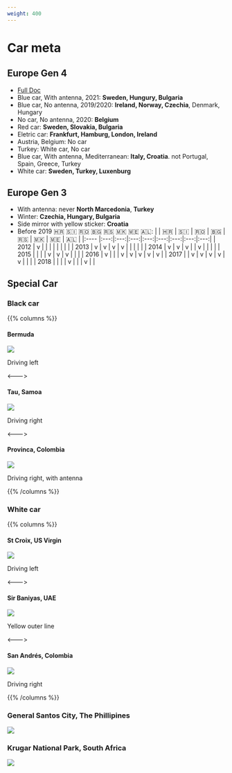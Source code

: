```yaml
---
weight: 400
---
```


# Car meta

## Europe Gen 4

- [Full Doc]( https://docs.google.com/document/d/17X21eUdU_AhbiyDsEHLQCthJKjh9VuocNf7GhCvNATA/edit?usp=sharing)
- Blue car, With antenna, 2021: **Sweden, Hungury, Bulgaria**
- Blue car, No antenna, 2019/2020: **Ireland, Norway, Czechia**, <span class="text-rare">Denmark, Hungary</span>
- No car, No antenna, 2020: **Belgium**
- Red car: **Sweden, Slovakia, Bulgaria**
- Eletric car: **Frankfurt, Hamburg, London, Ireland**
- Austria, Belgium: No car
- Turkey: White car, No car
- Blue car, With antenna, Mediterranean: **Italy, Croatia**. not Portugal, Spain, Greece, Turkey
- White car: **Sweden, Turkey, Luxenburg**

## Europe Gen 3
- With antenna: never **North Marcedonia**, **Turkey**
- Winter: **Czechia, Hungary, Bulgaria**
- Side mirror with yellow sticker: **Croatia**
- Before 2019 🇭🇷 🇸🇮 🇷🇴 🇧🇬 🇷🇸 🇲🇰 🇲🇪 🇦🇱:
    |      | 🇭🇷  | 🇸🇮  | 🇷🇴  | 🇧🇬  | 🇷🇸  | 🇲🇰  | 🇲🇪  | 🇦🇱  |
    |:---- |:---:|:---:|:---:|:---:|:---:|:---:|:---:|:---:|
    | 2012 |  v  |     |     |     |     |     |     |     |
    | 2013 |  v  |  v  |  v  |  v  |     |     |     |     |
    | 2014 |  v  |  v  |  v  |     |  v  |     |     |     |
    | 2015 |     |     |     |  v  |  v  |  v  |     |     |
    | 2016 |  v  |     |     |  v  |  v  |  v  |  v  |  v  |
    | 2017 |     |  v  |  v  |  v  |  v  |  v  |     |     |
    | 2018 |     |     |     |  v  |     |     |  v  |     |


## Special Car

### Black car

{{% columns %}}

#### Bermuda

<img src="car-meta-bermuda.png" class="img-md" />

Driving left

<--->

#### Tau, Samoa

<img src="car-meta-tau.png" class="img-md" />

Driving right

<--->

#### Provinca, Colombia

<img src="car-meta-provinca.png" class="img-md" />

Driving right, with antenna

{{% /columns %}}

### White car

{{% columns %}}

#### St Croix, US Virgin

<img src="car-meta-st-croix.png" class="img-md" />

Driving left

<--->

#### Sir Baniyas, UAE

<img src="car-meta-sir-baniyas.png" class="img-md" />

Yellow outer line

<--->

#### San Andrés, Colombia

<img src="car-meta-san-andres.png" class="img-md" />

Driving right

{{% /columns %}}


### General Santos City, The Phillipines

<img src="car-meta-gsc.png" class="img-lg" />

### Krugar National Park, South Africa

<img src="car-meta-krugar.png" class="img-lg" />
